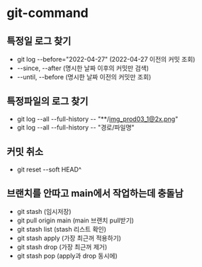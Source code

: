 # git-command

## 특정일 로그 찾기  

* git log --before="2022-04-27" (2022-04-27 이전의 커밋 조회)
* --since, --after (명시한 날짜 이후의 커밋만 검색)
* --until, --before (명시한 날짜 이전의 커밋만 조회)
 

## 특정파일의 로그 찾기 

* git log --all --full-history -- "**/img_prod03_1@2x.png" 
* git log --all --full-history -- "경로/파일명" 

 

 

## 커밋 취소 

* git reset --soft HEAD^ 


## 브랜치를 안따고 main에서 작업하는데 충돌남 

* git stash (임시저장) 
* git pull origin main (main 브랜치 pull받기) 
* git stash list  (stash 리스트 확인) 
* git stash apply (가장 최근꺼 적용하기) 
* git stash drop (가장 최근꺼 제거) 
* git stash pop (apply과 drop 동시에)

